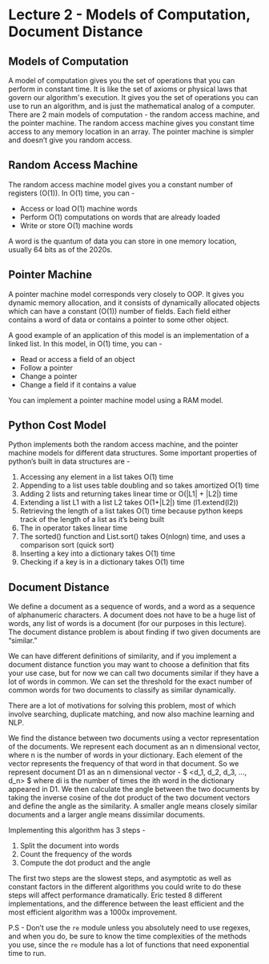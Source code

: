 # Lecture 2 - Models of Computation, Document Distance
## Models of Computation
A model of computation gives you the set of operations that you can perform in constant time.
It is like the set of axioms or physical laws that govern our algorithm's execution. It gives 
you the set of operations you can use to run an algorithm, and is just the mathematical analog
of a computer. There are 2 main models of computation - the random access machine, and the 
pointer machine. The random access machine gives you constant time access to any memory location 
in an array. The pointer machine is simpler and doesn’t give you random access.

## Random Access Machine
The random access machine model gives you a constant number of registers (O(1)). In O(1) time, 
you can -

- Access or load O(1) machine words
- Perform O(1) computations on words that are already loaded
- Write or store O(1) machine words

A word is the quantum of data you can store in one memory location, usually 64 bits as of the 2020s.

## Pointer Machine
A pointer machine model corresponds very closely to OOP. It gives you dynamic memory allocation, 
and it consists of dynamically allocated objects which can have a constant (O(1)) number of fields. 
Each field either contains a word of data or contains a pointer to some other object.

A good example of an application of this model is an implementation of a linked list. In this model, 
in O(1) time, you can -

- Read or access a field of an object
- Follow a pointer
- Change a pointer
- Change a field if it contains a value

You can implement a pointer machine model using a RAM model.

## Python Cost Model
Python implements both the random access machine, and the pointer machine models for different 
data structures. Some important properties of python’s built in data structures are -

1. Accessing any element in a list takes O(1) time
2. Appending to a list uses table doubling and so takes amortized O(1) time
3. Adding 2 lists and returning takes linear time or O(\|L1\| + \|L2\|) time
4. Extending a list L1 with a list L2 takes O(1+\|L2\|) time (l1.extend(l2))
5. Retrieving the length of a list takes O(1) time because python keeps track of the length of a list as it’s being built
6. The in operator takes linear time
7. The sorted() function and List.sort() takes O(nlogn) time, and uses a comparison sort (quick sort)
8. Inserting a key into a dictionary takes O(1) time
9. Checking if a key is in a dictionary takes O(1) time

## Document Distance
We define a document as a sequence of words, and a word as a sequence of alphanumeric characters. A 
document does not have to be a huge list of words, any list of words is a document (for our purposes 
in this lecture). The document distance problem is about finding if two given documents are “similar.”

We can have different definitions of similarity, and if you implement a document distance function 
you may want to choose a definition that fits your use case, but for now we can call two documents 
similar if they have a lot of words in common. We can set the threshold for the exact number of 
common words for two documents to classify as similar dynamically.

There are a lot of motivations for solving this problem, most of which involve searching, duplicate 
matching, and now also machine learning and NLP.

We find the distance between two documents using a vector representation of the documents. We 
represent each document as an n dimensional vector, where n is the number of words in your dictionary. 
Each element of the vector represents the frequency of that word in that document. So we represent 
document D1 as an n dimensional vector - $ <d_1, d_2, d_3, ..., d_n> $ where di is the number of 
times the ith word in the dictionary appeared in D1. We then calculate the angle between the two 
documents by taking the inverse cosine of the dot product of the two document vectors and define the 
angle as the similarity. A smaller angle means closely similar documents and a larger angle means 
dissimilar documents.

Implementing this algorithm has 3 steps -
1. Split the document into words
2. Count the frequency of the words
3. Compute the dot product and the angle

The first two steps are the slowest steps, and asymptotic as well as constant factors in the 
different algorithms you could write to do these steps will affect performance dramatically. 
Eric tested 8 different implementations, and the difference between the least efficient and the 
most efficient algorithm was a 1000x improvement.

P.S - Don’t use the `re` module unless you absolutely need to use regexes, and when you do, be sure 
to know the time complexities of the methods you use, since the `re` module has a lot of functions 
that need exponential time to run.
